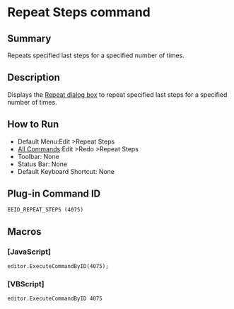 # Repeat Steps command

## Summary

Repeats specified last steps for a specified number of times.

## Description

Displays the [Repeat dialog box](../../dlg/repeat_count/index) to repeat specified last steps for a specified number of times.

## How to Run

- Default Menu:Edit \>Repeat Steps
- [All Commands](../tools/all_commands):Edit \>Redo \>Repeat Steps
- Toolbar: None
- Status Bar: None
- Default Keyboard Shortcut: None

## Plug-in Command ID

```
EEID_REPEAT_STEPS (4075)```

## Macros

### \[JavaScript\]

```
editor.ExecuteCommandByID(4075);
```

### \[VBScript\]

```
editor.ExecuteCommandByID 4075
```
